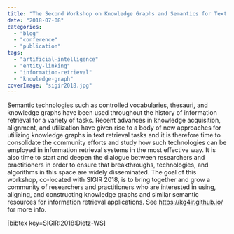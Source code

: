 ```yaml
---
title: "The Second Workshop on Knowledge Graphs and Semantics for Text Retrieval, Analysis, and Understanding (KG4IR)"
date: "2018-07-08"
categories:
  - "blog"
  - "conference"
  - "publication"
tags:
  - "artificial-intelligence"
  - "entity-linking"
  - "information-retrieval"
  - "knowledge-graph"
coverImage: "sigir2018.jpg"
---
```


Semantic technologies such as controlled vocabularies, thesauri, and knowledge graphs have been used throughout the history of information retrieval for a variety of tasks. Recent advances in knowledge acquisition, alignment, and utilization have given rise to a body of new approaches for utilizing knowledge graphs in text retrieval tasks and it is therefore time to consolidate the community efforts and study how such technologies can be employed in information retrieval systems in the most effective way. It is also time to start and deepen the dialogue between researchers and practitioners in order to ensure that breakthroughs, technologies, and algorithms in this space are widely disseminated. The goal of this workshop, co-located with SIGIR 2018, is to bring together and grow a community of researchers and practitioners who are interested in using, aligning, and constructing knowledge graphs and similar semantic resources for information retrieval applications. See https://kg4ir.github.io/ for more info.

\[bibtex key=SIGIR:2018:Dietz-WS\]
